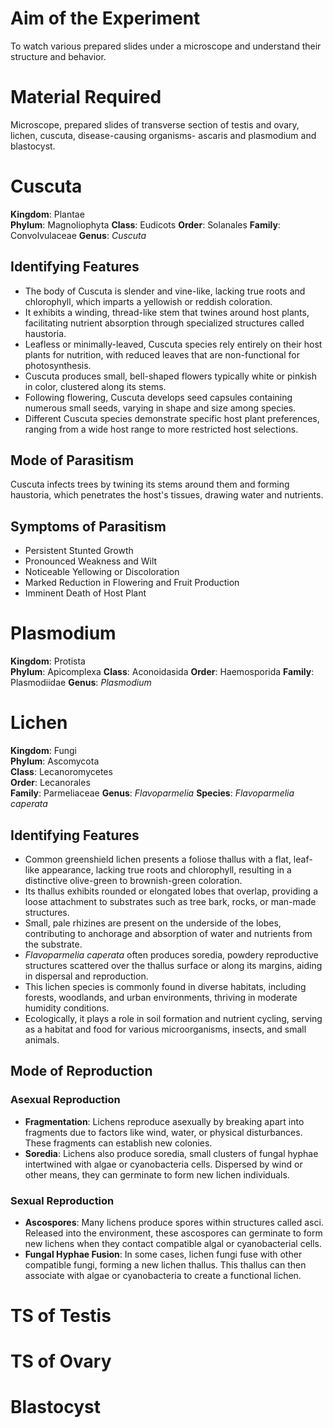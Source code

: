 # Aim of the Experiment
To watch various prepared slides under a microscope and understand their structure and behavior. 

# Material Required 
Microscope, prepared slides of transverse section of testis and ovary, lichen, cuscuta, disease-causing organisms- ascaris and plasmodium and blastocyst. 

# Cuscuta 

**Kingdom**: Plantae  
**Phylum**: Magnoliophyta
**Class**: Eudicots 
**Order**: Solanales
**Family**: Convolvulaceae
**Genus**: *Cuscuta*

## Identifying Features 
- The body of Cuscuta is slender and vine-like, lacking true roots and chlorophyll, which imparts a yellowish or reddish coloration.
- It exhibits a winding, thread-like stem that twines around host plants, facilitating nutrient absorption through specialized structures called haustoria.
- Leafless or minimally-leaved, Cuscuta species rely entirely on their host plants for nutrition, with reduced leaves that are non-functional for photosynthesis.
- Cuscuta produces small, bell-shaped flowers typically white or pinkish in color, clustered along its stems.
- Following flowering, Cuscuta develops seed capsules containing numerous small seeds, varying in shape and size among species.
- Different Cuscuta species demonstrate specific host plant preferences, ranging from a wide host range to more restricted host selections.

## Mode of Parasitism
Cuscuta infects trees by twining its stems around them and forming haustoria, which penetrates the host's tissues, drawing water and nutrients.

## Symptoms of Parasitism
- Persistent Stunted Growth
- Pronounced Weakness and Wilt
- Noticeable Yellowing or Discoloration
- Marked Reduction in Flowering and Fruit Production
- Imminent Death of Host Plant

# Plasmodium 

**Kingdom**: Protista  
**Phylum**: Apicomplexa
**Class**: Aconoidasida 
**Order**: Haemosporida
**Family**: Plasmodiidae
**Genus**: *Plasmodium*

# Lichen 

**Kingdom**: Fungi  
**Phylum**: Ascomycota  
**Class**: Lecanoromycetes  
**Order**: Lecanorales  
**Family**: Parmeliaceae
**Genus**: *Flavoparmelia*
**Species**: *Flavoparmelia caperata*

## Identifying Features
- Common greenshield lichen presents a foliose thallus with a flat, leaf-like appearance, lacking true roots and chlorophyll, resulting in a distinctive olive-green to brownish-green coloration.
- Its thallus exhibits rounded or elongated lobes that overlap, providing a loose attachment to substrates such as tree bark, rocks, or man-made structures.
- Small, pale rhizines are present on the underside of the lobes, contributing to anchorage and absorption of water and nutrients from the substrate.
- *Flavoparmelia caperata* often produces soredia, powdery reproductive structures scattered over the thallus surface or along its margins, aiding in dispersal and reproduction.
- This lichen species is commonly found in diverse habitats, including forests, woodlands, and urban environments, thriving in moderate humidity conditions.
- Ecologically, it plays a role in soil formation and nutrient cycling, serving as a habitat and food for various microorganisms, insects, and small animals.

## Mode of Reproduction
### Asexual Reproduction 
- **Fragmentation**: Lichens reproduce asexually by breaking apart into fragments due to factors like wind, water, or physical disturbances. These fragments can establish new colonies.
- **Soredia**: Lichens also produce soredia, small clusters of fungal hyphae intertwined with algae or cyanobacteria cells. Dispersed by wind or other means, they can germinate to form new lichen individuals.

### Sexual Reproduction
- **Ascospores**: Many lichens produce spores within structures called asci. Released into the environment, these ascospores can germinate to form new lichens when they contact compatible algal or cyanobacterial cells.
- **Fungal Hyphae Fusion**: In some cases, lichen fungi fuse with other compatible fungi, forming a new lichen thallus. This thallus can then associate with algae or cyanobacteria to create a functional lichen.


# TS of Testis 
# TS of Ovary 
# Blastocyst 